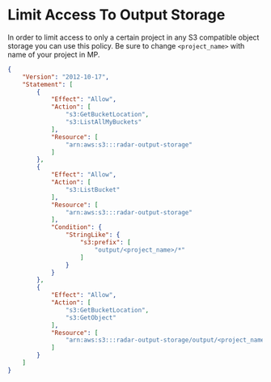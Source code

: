 # Limit Access To Output Storage
In order to limit access to only a certain project in any S3 compatible object storage you can use this policy. Be sure to change `<project_name>` with name of your project in MP.
```json
{
    "Version": "2012-10-17",
    "Statement": [
        {
            "Effect": "Allow",
            "Action": [
                "s3:GetBucketLocation",
                "s3:ListAllMyBuckets"
            ],
            "Resource": [
                "arn:aws:s3:::radar-output-storage"
            ]
        },
        {
            "Effect": "Allow",
            "Action": [
                "s3:ListBucket"
            ],
            "Resource": [
                "arn:aws:s3:::radar-output-storage"
            ],
            "Condition": {
                "StringLike": {
                    "s3:prefix": [
                        "output/<project_name>/*"
                    ]
                }
            }
        },
        {
            "Effect": "Allow",
            "Action": [
                "s3:GetBucketLocation",
                "s3:GetObject"
            ],
            "Resource": [
                "arn:aws:s3:::radar-output-storage/output/<project_name>/*"
            ]
        }
    ]
}
```

